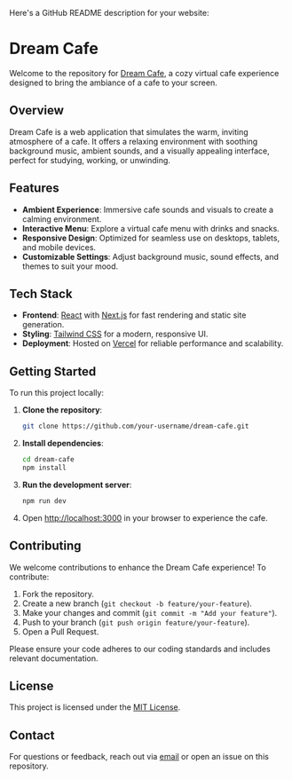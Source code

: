Here's a GitHub README description for your website:



# Dream Cafe

Welcome to the repository for [Dream Cafe](https://dream-cafei.vercel.app/), a cozy virtual cafe experience designed to bring the ambiance of a cafe to your screen.

## Overview

Dream Cafe is a web application that simulates the warm, inviting atmosphere of a cafe. It offers a relaxing environment with soothing background music, ambient sounds, and a visually appealing interface, perfect for studying, working, or unwinding.

## Features

- **Ambient Experience**: Immersive cafe sounds and visuals to create a calming environment.
- **Interactive Menu**: Explore a virtual cafe menu with drinks and snacks.
- **Responsive Design**: Optimized for seamless use on desktops, tablets, and mobile devices.
- **Customizable Settings**: Adjust background music, sound effects, and themes to suit your mood.

## Tech Stack

- **Frontend**: [React](https://reactjs.org/) with [Next.js](https://nextjs.org/) for fast rendering and static site generation.
- **Styling**: [Tailwind CSS](https://tailwindcss.com/) for a modern, responsive UI.
- **Deployment**: Hosted on [Vercel](https://vercel.com/) for reliable performance and scalability.

## Getting Started

To run this project locally:

1. **Clone the repository**:
   ```bash
   git clone https://github.com/your-username/dream-cafe.git
   ```

2. **Install dependencies**:
   ```bash
   cd dream-cafe
   npm install
   ```

3. **Run the development server**:
   ```bash
   npm run dev
   ```

4. Open [http://localhost:3000](http://localhost:3000) in your browser to experience the cafe.

## Contributing

We welcome contributions to enhance the Dream Cafe experience! To contribute:

1. Fork the repository.
2. Create a new branch (`git checkout -b feature/your-feature`).
3. Make your changes and commit (`git commit -m "Add your feature"`).
4. Push to your branch (`git push origin feature/your-feature`).
5. Open a Pull Request.

Please ensure your code adheres to our coding standards and includes relevant documentation.

## License

This project is licensed under the [MIT License](LICENSE).

## Contact

For questions or feedback, reach out via [email](mailto:your-email@example.com) or open an issue on this repository.

